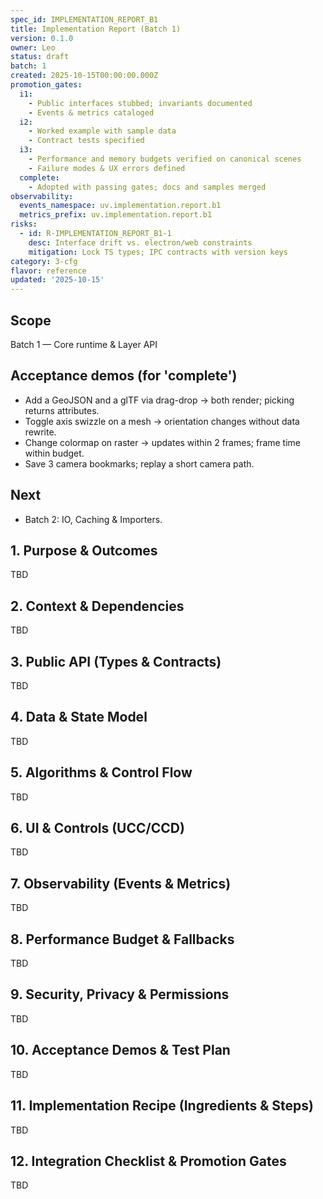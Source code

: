 ```yaml
---
spec_id: IMPLEMENTATION_REPORT_B1
title: Implementation Report (Batch 1)
version: 0.1.0
owner: Leo
status: draft
batch: 1
created: 2025-10-15T00:00:00.000Z
promotion_gates:
  i1:
    - Public interfaces stubbed; invariants documented
    - Events & metrics cataloged
  i2:
    - Worked example with sample data
    - Contract tests specified
  i3:
    - Performance and memory budgets verified on canonical scenes
    - Failure modes & UX errors defined
  complete:
    - Adopted with passing gates; docs and samples merged
observability:
  events_namespace: uv.implementation.report.b1
  metrics_prefix: uv.implementation.report.b1
risks:
  - id: R-IMPLEMENTATION_REPORT_B1-1
    desc: Interface drift vs. electron/web constraints
    mitigation: Lock TS types; IPC contracts with version keys
category: 3-cfg
flavor: reference
updated: '2025-10-15'
---
```


## Scope
Batch 1 — Core runtime & Layer API

## Acceptance demos (for 'complete')
- Add a GeoJSON and a glTF via drag-drop → both render; picking returns attributes.
- Toggle axis swizzle on a mesh → orientation changes without data rewrite.
- Change colormap on raster → updates within 2 frames; frame time within budget.
- Save 3 camera bookmarks; replay a short camera path.

## Next
- Batch 2: IO, Caching & Importers.

## 1. Purpose & Outcomes
TBD


## 2. Context & Dependencies
TBD


## 3. Public API (Types & Contracts)
TBD


## 4. Data & State Model
TBD


## 5. Algorithms & Control Flow
TBD


## 6. UI & Controls (UCC/CCD)
TBD


## 7. Observability (Events & Metrics)
TBD


## 8. Performance Budget & Fallbacks
TBD


## 9. Security, Privacy & Permissions
TBD


## 10. Acceptance Demos & Test Plan
TBD


## 11. Implementation Recipe (Ingredients & Steps)
TBD


## 12. Integration Checklist & Promotion Gates
TBD
